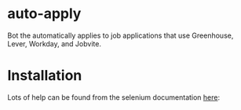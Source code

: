 # auto-apply
Bot the automatically applies to job applications that use Greenhouse, Lever, Workday, and Jobvite.

# Installation

Lots of help can be found from the selenium documentation [here](https://selenium-python.readthedocs.io/installation.html#introduction):